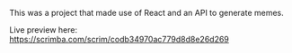 This was a project that made use of React and an API to generate memes.

Live preview here: https://scrimba.com/scrim/codb34970ac779d8d8e26d269
